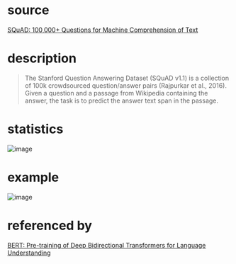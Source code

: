 # source
[SQuAD: 100,000+ Questions for Machine Comprehension of Text](https://arxiv.org/pdf/1606.05250.pdf)
# description
>The Stanford Question Answering Dataset
(SQuAD v1.1) is a collection of 100k crowdsourced question/answer pairs (Rajpurkar et al.,
2016). Given a question and a passage from Wikipedia containing the answer, the task is to
predict the answer text span in the passage.
# statistics
![image](https://user-images.githubusercontent.com/51369075/97247680-1cc8f080-183b-11eb-85dc-8cf8b9953fbf.png)
# example
![image](https://user-images.githubusercontent.com/51369075/97247743-39652880-183b-11eb-8548-7ce6771b09da.png)
# referenced by
[BERT: Pre-training of Deep Bidirectional Transformers for Language Understanding](https://arxiv.org/pdf/1810.04805v2.pdf)
